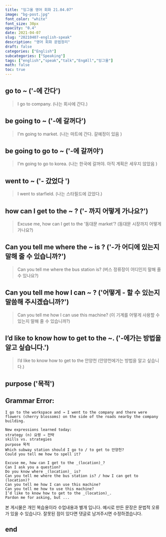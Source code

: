 ```yaml
---
title: "잉그올 영어 회화 21.04.07"
image: "bg-post.jpg"
font_color: "white"
font_size: 30px
opacity: "0.4"
date: 2021-04-07
slug: "20210407-english-speak"
description: "영어 회화 문법정리"
draft: false
categories: ["English"]    
subcategories: ["Speaking"]
tags: ["english","speak","talk","EngAll","잉그올"]
math: false
toc: true
---
```



## go to ~ ('-에 간다')
> I go to company. (나는 회사에 간다.)

## be going to ~ ('-에 갈꺼다')
> I'm going to market. (나는 마트에 간다. 갈예정이 있음 )

## be going to go to ~ ('-에 갈꺼야')
> I'm going to go to korea. (나는 한국에 갈꺼야. 아직 계획은 세우지 않았음 )

## went to ~ ('- 갔었다 ')
> I went to starfield. (나는 스타필드에 갔었다.)

## how can I get to the ~ ? ('- 까지 어떻게 가나요?')
> Excuse me, how can I get to the '동대문 market'? (동대문 시장까지 어떻게 가나요?)

## Can you tell me where the ~ is ? ('-가 어디에 있는지 말해 줄 수 있습니까?')
> Can you tell me where the bus station is? (버스 정류장이 어디인지 말해 줄 수 있나요?)

## Can you tell me how I can ~ ? ('어떻게 - 할 수 있는지 말씀해 주시겠습니까?')
> Can you tell me how I can use this machine? (이 기계를 어떻게 사용할 수 있는지 말해 줄 수 있습니까?)

## I’d like to know how to get to the ~. ('-에가는 방법을 알고 싶습니다.')
> I’d like to know how to get to the 안양천 (안양천에가는 방법을 알고 싶습니다.)

## purpose ('목적')

## Grammar Error:
```  
I go to the workspace and → I went to the company and there were flowers (cherry blossoms) on the side of the roads nearby the company building.

New expressions learned today: 
strategy (n) 요령 → 전략
skills vs. strategies
purpose 목적
Which subway station should I go to / to get to 안양천?
Could you tell me how to spell it?

Excuse me, how can I get to the _(location)_?
Can I ask you a question?
Do you know where _(location)_ is?
Can you tell me where the bus station is? / how I can get to (location)?
Can you tell me how I can use this machine?
Can you tell me how to use this machine?
I’d like to know how to get to the _(location)_.
Pardon me for asking, but ...
```



본 게시물은 개인 복습용이라 수업내용과 별개 입니다.
예시로 만든 문장은 문법적 오류가 있을 수 있습니다. 
잘못된 점이 있다면 댓글로 남겨주시면 수정하겠습니다. 


## end